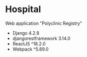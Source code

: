 # Hospital

Web application "Polyclinic Registry"

- Django 4.2.8
- djangorestframework 3.14.0
- ReactJS ^18.2.0
- Webpack ^5.89.0
